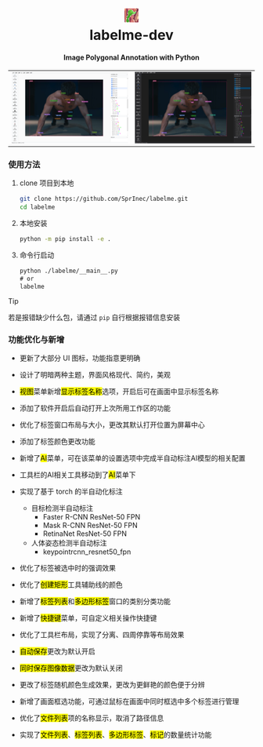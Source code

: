 <h1 align="center">
  <img src="labelme/icons/icon.png"><br/>labelme-dev
</h1>
<h4 align="center">
  Image Polygonal Annotation with Python
</h4>

<table>
	<tr>
		<td>
			<img src="assets/image-20250318180611368.png" alt="明亮主题">
		</td>
		<td> 
			<img src="assets/image-20250318180635981.png" alt="暗黑主题">
		</td>
	</tr>
</table>

### 使用方法

1. clone 项目到本地

    ```bash
    git clone https://github.com/SprInec/labelme.git
    cd labelme
    ```

2. 本地安装

    ```bash
    python -m pip install -e .
    ```

3. 命令行启动

    ```
    python ./labelme/__main__.py
    # or
    labelme
    ```

> [!tip]
>
> 若是报错缺少什么包，请通过 `pip` 自行根据报错信息安装

### 功能优化与新增

- 更新了大部分 UI 图标，功能指意更明确

- 设计了明暗两种主题，界面风格现代、简约，美观

- <mark>视图</mark>菜单新增<mark>显示标签名称</mark>选项，开启后可在画面中显示标签名称

- 添加了软件开启后自动打开上次所用工作区的功能

- 优化了标签窗口布局与大小，更改其默认打开位置为屏幕中心

- 添加了标签颜色更改功能

- 新增了<mark>AI</mark>菜单，可在该菜单的设置选项中完成半自动标注AI模型的相关配置

- 工具栏的AI相关工具移动到了<mark>AI</mark>菜单下

- 实现了基于 torch 的半自动化标注

    - 目标检测半自动标注
        - Faster R-CNN ResNet-50 FPN
        - Mask R-CNN ResNet-50 FPN
        - RetinaNet ResNet-50 FPN
    - 人体姿态检测半自动标注
        - keypointrcnn_resnet50_fpn

- 优化了标签被选中时的强调效果

- 优化了<mark>创建矩形</mark>工具辅助线的颜色

- 新增了<mark>标签列表</mark>和<mark>多边形标签</mark>窗口的类别分类功能

- 新增了<mark>快捷键</mark>菜单，可自定义相关操作快捷键

- 优化了工具栏布局，实现了分离、四周停靠等布局效果

- <mark>自动保存</mark>更改为默认开启

- <mark>同时保存图像数据</mark>更改为默认关闭

- 更改了标签随机颜色生成效果，更改为更鲜艳的颜色便于分辨

- 新增了画面框选功能，可通过鼠标在画面中同时框选中多个标签进行管理

- 优化了<mark>文件列表</mark>项的名称显示，取消了路径信息

- 实现了<mark>文件列表</mark>、<mark>标签列表</mark>、<mark>多边形标签</mark>、<mark>标记</mark>的数量统计功能

    

